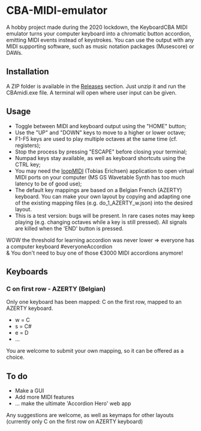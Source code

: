 # CBA-MIDI-emulator
A hobby project made during the 2020 lockdown, the KeyboardCBA MIDI emulator turns your computer keyboard into a chromatic button accordion, emitting MIDI events instead of keystrokes. You can use the output with any MIDI supporting software, such as music notation packages (Musescore) or DAWs.

## Installation
A ZIP folder is available in the [Releases](https://github.com/JWerbrouck/CBA-MIDI-emulator/releases) section. Just unzip it and run the CBAmidi.exe file. A terminal will open where user input can be given.

## Usage
* Toggle between MIDI and keyboard output using the "HOME" button;
* Use the "UP" and "DOWN" keys to move to a higher or lower octave;
* F1-F5 keys are used to play multiple octaves at the same time (cf. registers);
* Stop the process by pressing "ESCAPE" before closing your terminal;
* Numpad keys stay available, as well as keyboard shortcuts using the CTRL key;
* You may need the [loopMIDI](https://www.tobias-erichsen.de/software/loopmidi.html) (Tobias Erichsen) application to open virtual MIDI ports on your computer (MS GS Wavetable Synth has too much latency to be of good use);
* The default key mappings are based on a Belgian French (AZERTY) keyboard. You can make your own layout by copying and adapting one of the existing mapping files (e.g. do_1_AZERTY_w.json) into the desired layout.
* This is a test version: bugs will be present. In rare cases notes may keep playing (e.g. changing octaves while a key is still pressed). All signals are killed when the 'END' button is pressed.

WOW the threshold for learning accordion was never lower => everyone has a computer keyboard #everyoneAccordion  
& You don't need to buy one of those €3000 MIDI accordions anymore! 

## Keyboards
### C on first row - AZERTY (Belgian)
Only one keyboard has been mapped: C on the first row, mapped to an AZERTY keyboard. 
* w = C
* s = C#
* e = D
* ...

You are welcome to submit your own mapping, so it can be offered as a choice.

## To do
* Make a GUI
* Add more MIDI features
* ... make the ultimate 'Accordion Hero' web app 

Any suggestions are welcome, as well as keymaps for other layouts (currently only C on the first row on AZERTY keyboard)
